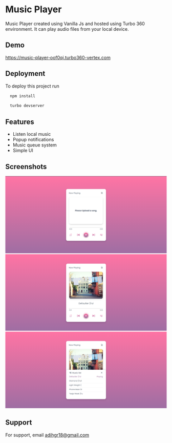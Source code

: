 
# Music Player

Music Player created using Vanilla Js and hosted using Turbo 360 environment. It can play audio files from your local device.

## Demo

https://music-player-oof0qi.turbo360-vertex.com
  
## Deployment

To deploy this project run

```bash
  npm install
```
```bash
  turbo devserver
```

  
## Features

- Listen local music
- Popup notifications
- Music queue system
- Simple UI

  
## Screenshots

![App Screenshot](public/images/ss1.png)
![App Screenshot](public/images/ss2.png)
![App Screenshot](public/images/ss3.png)

  
## Support

For support, email adihgr18@gmail.com

  
